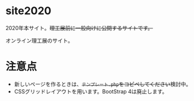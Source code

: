 # site2020
2020年本サイト。~~理工展前に一般向けに公開するサイトです。~~

オンライン理工展のサイト。

# 注意点
* 新しいページを作るときは、~~```テンプレート.php```をコピペしてください~~検討中。
* CSSグリッドレイアウトを用います。BootStrap 4は廃止します。
